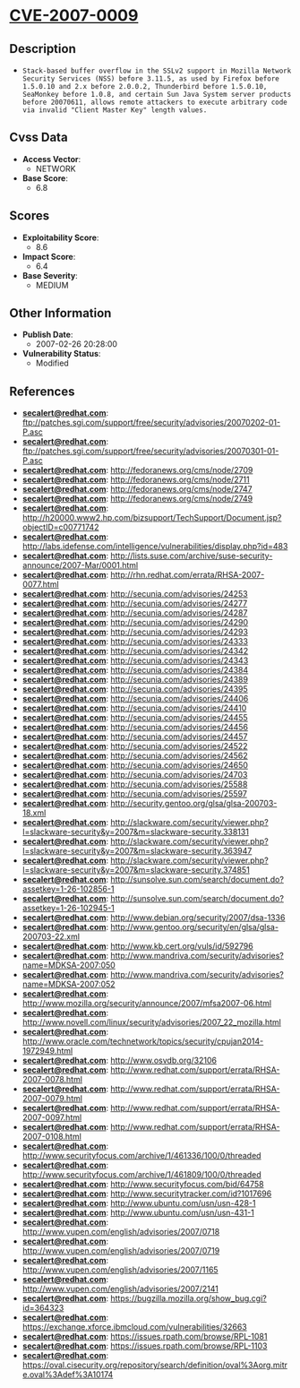
# [CVE-2007-0009](ftp://patches.sgi.com/support/free/security/advisories/20070202-01-P.asc)

## Description

- `Stack-based buffer overflow in the SSLv2 support in Mozilla Network Security Services (NSS) before 3.11.5, as used by Firefox before 1.5.0.10 and 2.x before 2.0.0.2, Thunderbird before 1.5.0.10, SeaMonkey before 1.0.8, and certain Sun Java System server products before 20070611, allows remote attackers to execute arbitrary code via invalid "Client Master Key" length values.`

## Cvss Data

- **Access Vector**:
  - NETWORK
- **Base Score**:
  - 6.8

## Scores

- **Exploitability Score**:
  - 8.6
- **Impact Score**:
  - 6.4
- **Base Severity**:
  - MEDIUM

## Other Information

- **Publish Date**:
  - 2007-02-26 20:28:00
- **Vulnerability Status**:
  - Modified

## References

- **secalert@redhat.com**: ftp://patches.sgi.com/support/free/security/advisories/20070202-01-P.asc
- **secalert@redhat.com**: ftp://patches.sgi.com/support/free/security/advisories/20070301-01-P.asc
- **secalert@redhat.com**: http://fedoranews.org/cms/node/2709
- **secalert@redhat.com**: http://fedoranews.org/cms/node/2711
- **secalert@redhat.com**: http://fedoranews.org/cms/node/2747
- **secalert@redhat.com**: http://fedoranews.org/cms/node/2749
- **secalert@redhat.com**: http://h20000.www2.hp.com/bizsupport/TechSupport/Document.jsp?objectID=c00771742
- **secalert@redhat.com**: http://labs.idefense.com/intelligence/vulnerabilities/display.php?id=483
- **secalert@redhat.com**: http://lists.suse.com/archive/suse-security-announce/2007-Mar/0001.html
- **secalert@redhat.com**: http://rhn.redhat.com/errata/RHSA-2007-0077.html
- **secalert@redhat.com**: http://secunia.com/advisories/24253
- **secalert@redhat.com**: http://secunia.com/advisories/24277
- **secalert@redhat.com**: http://secunia.com/advisories/24287
- **secalert@redhat.com**: http://secunia.com/advisories/24290
- **secalert@redhat.com**: http://secunia.com/advisories/24293
- **secalert@redhat.com**: http://secunia.com/advisories/24333
- **secalert@redhat.com**: http://secunia.com/advisories/24342
- **secalert@redhat.com**: http://secunia.com/advisories/24343
- **secalert@redhat.com**: http://secunia.com/advisories/24384
- **secalert@redhat.com**: http://secunia.com/advisories/24389
- **secalert@redhat.com**: http://secunia.com/advisories/24395
- **secalert@redhat.com**: http://secunia.com/advisories/24406
- **secalert@redhat.com**: http://secunia.com/advisories/24410
- **secalert@redhat.com**: http://secunia.com/advisories/24455
- **secalert@redhat.com**: http://secunia.com/advisories/24456
- **secalert@redhat.com**: http://secunia.com/advisories/24457
- **secalert@redhat.com**: http://secunia.com/advisories/24522
- **secalert@redhat.com**: http://secunia.com/advisories/24562
- **secalert@redhat.com**: http://secunia.com/advisories/24650
- **secalert@redhat.com**: http://secunia.com/advisories/24703
- **secalert@redhat.com**: http://secunia.com/advisories/25588
- **secalert@redhat.com**: http://secunia.com/advisories/25597
- **secalert@redhat.com**: http://security.gentoo.org/glsa/glsa-200703-18.xml
- **secalert@redhat.com**: http://slackware.com/security/viewer.php?l=slackware-security&y=2007&m=slackware-security.338131
- **secalert@redhat.com**: http://slackware.com/security/viewer.php?l=slackware-security&y=2007&m=slackware-security.363947
- **secalert@redhat.com**: http://slackware.com/security/viewer.php?l=slackware-security&y=2007&m=slackware-security.374851
- **secalert@redhat.com**: http://sunsolve.sun.com/search/document.do?assetkey=1-26-102856-1
- **secalert@redhat.com**: http://sunsolve.sun.com/search/document.do?assetkey=1-26-102945-1
- **secalert@redhat.com**: http://www.debian.org/security/2007/dsa-1336
- **secalert@redhat.com**: http://www.gentoo.org/security/en/glsa/glsa-200703-22.xml
- **secalert@redhat.com**: http://www.kb.cert.org/vuls/id/592796
- **secalert@redhat.com**: http://www.mandriva.com/security/advisories?name=MDKSA-2007:050
- **secalert@redhat.com**: http://www.mandriva.com/security/advisories?name=MDKSA-2007:052
- **secalert@redhat.com**: http://www.mozilla.org/security/announce/2007/mfsa2007-06.html
- **secalert@redhat.com**: http://www.novell.com/linux/security/advisories/2007_22_mozilla.html
- **secalert@redhat.com**: http://www.oracle.com/technetwork/topics/security/cpujan2014-1972949.html
- **secalert@redhat.com**: http://www.osvdb.org/32106
- **secalert@redhat.com**: http://www.redhat.com/support/errata/RHSA-2007-0078.html
- **secalert@redhat.com**: http://www.redhat.com/support/errata/RHSA-2007-0079.html
- **secalert@redhat.com**: http://www.redhat.com/support/errata/RHSA-2007-0097.html
- **secalert@redhat.com**: http://www.redhat.com/support/errata/RHSA-2007-0108.html
- **secalert@redhat.com**: http://www.securityfocus.com/archive/1/461336/100/0/threaded
- **secalert@redhat.com**: http://www.securityfocus.com/archive/1/461809/100/0/threaded
- **secalert@redhat.com**: http://www.securityfocus.com/bid/64758
- **secalert@redhat.com**: http://www.securitytracker.com/id?1017696
- **secalert@redhat.com**: http://www.ubuntu.com/usn/usn-428-1
- **secalert@redhat.com**: http://www.ubuntu.com/usn/usn-431-1
- **secalert@redhat.com**: http://www.vupen.com/english/advisories/2007/0718
- **secalert@redhat.com**: http://www.vupen.com/english/advisories/2007/0719
- **secalert@redhat.com**: http://www.vupen.com/english/advisories/2007/1165
- **secalert@redhat.com**: http://www.vupen.com/english/advisories/2007/2141
- **secalert@redhat.com**: https://bugzilla.mozilla.org/show_bug.cgi?id=364323
- **secalert@redhat.com**: https://exchange.xforce.ibmcloud.com/vulnerabilities/32663
- **secalert@redhat.com**: https://issues.rpath.com/browse/RPL-1081
- **secalert@redhat.com**: https://issues.rpath.com/browse/RPL-1103
- **secalert@redhat.com**: https://oval.cisecurity.org/repository/search/definition/oval%3Aorg.mitre.oval%3Adef%3A10174
